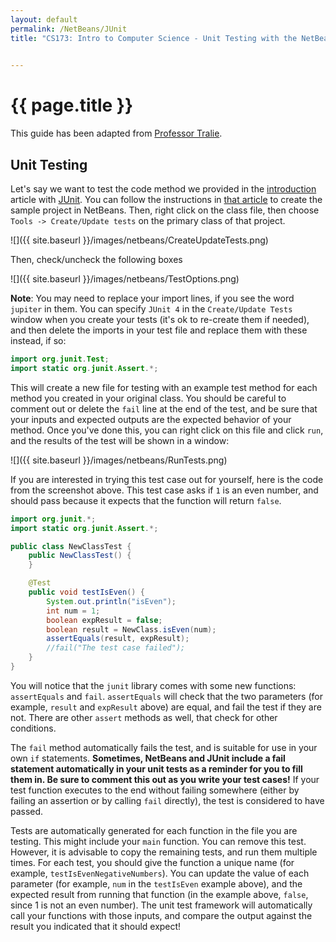```yaml
---
layout: default
permalink: /NetBeans/JUnit
title: "CS173: Intro to Computer Science - Unit Testing with the NetBeans Software Environment"

    
---
```

# {{ page.title }}

This guide has been adapted from [Professor Tralie](https://www.ursinus.edu/live/profiles/4502-christopher-tralie).

## Unit Testing

Let's say we want to test the code method we provided in the [introduction](../NetBeans) article with [JUnit](https://netbeans.org/kb/docs/java/junit-intro.html).   You can follow the instructions in [that article](../NetBeans) to create the sample project in NetBeans.  Then, right click on the class file, then choose `Tools -> Create/Update tests` on the primary class of that project.

![]({{ site.baseurl }}/images/netbeans/CreateUpdateTests.png)

Then, check/uncheck the following boxes

![]({{ site.baseurl }}/images/netbeans/TestOptions.png)

**Note**: You may need to replace your import lines, if you see the word `jupiter` in them.  You can specify `JUnit 4` in the `Create/Update Tests` window when you create your tests (it's ok to re-create them if needed), and then delete the imports in your test file and replace them with these instead, if so:

```java
import org.junit.Test;
import static org.junit.Assert.*;
```

This will create a new file for testing with an example test method for each method you created in your original class. You should be careful to comment out or delete the `fail` line at the end of the test, and be sure that your inputs and expected outputs are the expected behavior of your method. Once you've done this, you can right click on this file and click `run`, and the results of the test will be shown in a window:

![]({{ site.baseurl }}/images/netbeans/RunTests.png)

If you are interested in trying this test case out for yourself, here is the code from the screenshot above.  This test case asks if `1` is an even number, and should pass because it expects that the function will return  `false`.

```java
import org.junit.*;
import static org.junit.Assert.*;

public class NewClassTest {
	public NewClassTest() {
	}

	@Test
	public void testIsEven() {
		System.out.println("isEven");
		int num = 1;
		boolean expResult = false;
		boolean result = NewClass.isEven(num);
		assertEquals(result, expResult);
		//fail("The test case failed");
	}
}
```

You will notice that the `junit` library comes with some new functions: `assertEquals` and `fail`.  `assertEquals` will check that the two parameters (for example, `result` and `expResult` above) are equal, and fail the test if they are not.  There are other `assert` methods as well, that check for other conditions.  

The `fail` method automatically fails the test, and is suitable for use in your own `if` statements.  **Sometimes, NetBeans and JUnit include a fail statement automatically in your unit tests as a reminder for you to fill them in.  Be sure to comment this out as you write your test cases!**  If your test function executes to the end without failing somewhere (either by failing an assertion or by calling `fail` directly), the test is considered to have passed.

Tests are automatically generated for each function in the file you are testing.  This might include your `main` function.  You can remove this test.  However, it is advisable to copy the remaining tests, and run them multiple times.  For each test, you should give the function a unique name (for example, `testIsEvenNegativeNumbers`).  You can update the value of each parameter (for example, `num` in the `testIsEven` example above), and the expected result from running that function (in the example above, `false`, since 1 is not an even number).  The unit test framework will automatically call your functions with those inputs, and compare the output against the result you indicated that it should expect!